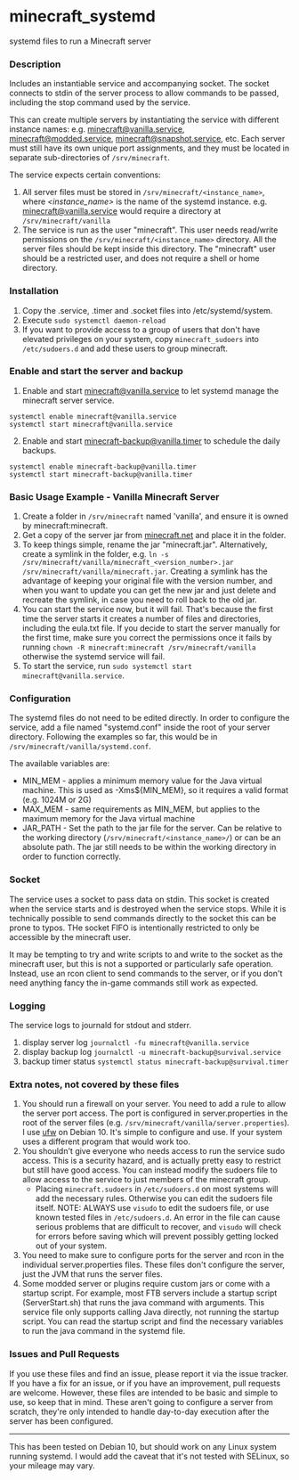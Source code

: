 # minecraft_systemd
systemd files to run a Minecraft server

### Description

Includes an instantiable service and accompanying socket. The socket connects to stdin of the server process to allow commands to be passed, including the stop command used by the service.

This can create multiple servers by instantiating the service with different instance names: e.g. minecraft@vanilla.service, minecraft@modded.service, minecraft@snapshot.service, etc.  Each server must still have its own unique port assignments, and they must be located in separate sub-directories of ```/srv/minecraft```.

The service expects certain conventions:
1. All server files must be stored in ```/srv/minecraft/<instance_name>```, where _<instance_name>_ is the name of the systemd instance.
    e.g. minecraft@vanilla.service would require a directory at ```/srv/minecraft/vanilla```
1. The service is run as the user "minecraft".  This user needs read/write permissions on the ```/srv/minecraft/<instance_name>``` directory.  All the server files should be kept inside this directory. The "minecraft" user should be a restricted user, and does not require a shell or home directory.

### Installation
1. Copy the .service, .timer and .socket files into /etc/systemd/system.
1. Execute ```sudo systemctl daemon-reload```
1. If you want to provide access to a group of users that don't have elevated privileges on your system, copy ```minecraft_sudoers``` into ```/etc/sudoers.d``` and add these users to group minecraft.

### Enable and start the server and backup
1. Enable and start minecraft@vanilla.service to let systemd manage the minecraft server service.
```
systemctl enable minecraft@vanilla.service
systemctl start minecraft@vanilla.service
```
2. Enable and start minecraft-backup@vanilla.timer to schedule the daily backups.
```
systemctl enable minecraft-backup@vanilla.timer
systemctl start minecraft-backup@vanilla.timer
```

### Basic Usage Example - Vanilla Minecraft Server
1. Create a folder in ```/srv/minecraft``` named 'vanilla', and ensure it is owned by minecraft:minecraft.
1. Get a copy of the server jar from [minecraft.net](https:://minecraft.net) and place it in the folder.
1. To keep things simple, rename the jar "minecraft.jar".  Alternatively, create a symlink in the folder, e.g. ```ln -s /srv/minecraft/vanilla/minecraft_<version_number>.jar /srv/minecraft/vanilla/minecraft.jar```.  Creating a symlink has the advantage of keeping your original file with the version number, and when you want to update you can get the new jar and just delete and recreate the symlink, in case you need to roll back to the old jar.
1. You can start the service now, but it will fail. That's because the first time the server starts it creates a number of files and directories, including the eula.txt file.  If you decide to start the server manually for the first time, make sure you correct the permissions once it fails by running ```chown -R minecraft:minecraft /srv/minecraft/vanilla``` otherwise the systemd service will fail.
1. To start the service, run ```sudo systemctl start minecraft@vanilla.service```.

### Configuration

The systemd files do not need to be edited directly.  In order to configure the service, add a file named "systemd.conf" inside the root of your server directory.  Following the examples so far, this would be in ```/srv/minecraft/vanilla/systemd.conf```.

The available variables are:
- MIN_MEM - applies a minimum memory value for the Java virtual machine.  This is used as -Xms${MIN_MEM}, so it requires a valid format (e.g. 1024M or 2G)
- MAX_MEM - same requirements as MIN_MEM, but applies to the maximum memory for the Java virtual machine
- JAR_PATH - Set the path to the jar file for the server.  Can be relative to the working directory (```/srv/minecraft/<instance_name>/```) or can be an absolute path.  The jar still needs to be within the working directory in order to function correctly.

### Socket
The service uses a socket to pass data on stdin.  This socket is created when the service starts and is destroyed when the service stops. While it is technically possible to send commands directly to the socket this can be prone to typos.  THe socket FIFO is intentionally restricted to only be accessible by the minecraft user.

It may be tempting to try and write scripts to and write to the socket as the minecraft user, but this is not a supported or particularly safe operation.  Instead, use an rcon client to send commands to the server, or if you don't need anything fancy the in-game commands still work as expected.

### Logging
The service logs to journald for stdout and stderr.
1. display server log `journalctl -fu minecraft@vanilla.service`
2. display backup log `journalctl -u minecraft-backup@survival.service`
3. backup timer status `systemctl status minecraft-backup@survival.timer`

### Extra notes, not covered by these files
1. You should run a firewall on your server. You need to add a rule to allow the server port access.  The port is configured in server.properties in the root of the server files (e.g. ```/srv/minecraft/vanilla/server.properties```).  I use [ufw](https://launchpad.net/ufw) on Debian 10.  It's simple to configure and use.  If your system uses a different program that would work too.
1. You shouldn't give everyone who needs access to run the service sudo access.  This is a security hazard, and is actually pretty easy to restrict but still have good access.  You can instead modify the sudoers file to allow access to the service to just members of the minecraft group.
    - Placing ```minecraft.sudoers``` in ```/etc/sudoers.d``` on most systems will add the necessary rules.  Otherwise you can edit the sudoers file itself.  NOTE: ALWAYS use ```visudo``` to edit the sudoers file, or use known tested files in ```/etc/sudoers.d```.  An error in the file can cause serious problems that are difficult to recover, and ```visudo``` will check for errors before saving which will prevent possibly getting locked out of your system.
1. You need to make sure to configure ports for the server and rcon in the individual server.properties files.  These files don't configure the server, just the JVM that runs the server files.
1. Some modded server or plugins require custom jars or come with a startup script.  For example, most FTB servers include a startup script (ServerStart.sh) that runs the java command with arguments.  This service file only supports calling Java directly, not running the startup script.  You can read the startup script and find the necessary variables to run the java command in the systemd file.

### Issues and Pull Requests
If you use these files and find an issue, please report it via the issue tracker.
If you have a fix for an issue, or if you have an improvement, pull requests are welcome.  However, these files are intended to be basic and simple to use, so keep that in mind.  These aren't going to configure a server from scratch, they're only intended to handle day-to-day execution after the server has been configured.

---
This has been tested on Debian 10, but should work on any Linux system running systemd.  I would add the caveat that it's not tested with SELinux, so your mileage may vary.
